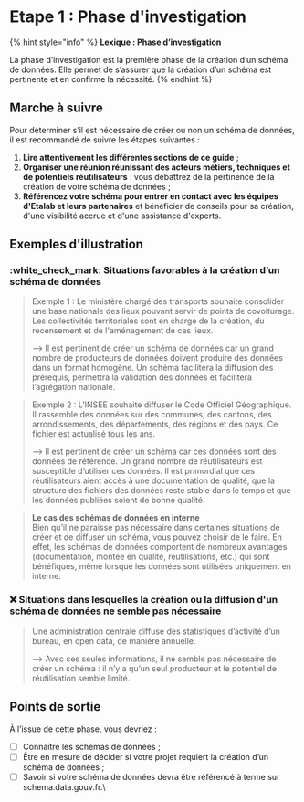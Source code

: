 # Etape 1 : Phase d'investigation

{% hint style="info" %}
**Lexique : Phase d’investigation**

La phase d’investigation est la première phase de la création d’un schéma de données. Elle permet de s’assurer que la création d’un schéma est pertinente et en confirme la nécessité.
{% endhint %}

## Marche à suivre <a href="#etapes-a-suivre" id="etapes-a-suivre"></a>

Pour déterminer s’il est nécessaire de créer ou non un schéma de données, il est recommandé de suivre les étapes suivantes :

1. **Lire attentivement les différentes sections de ce guide** ;
2. **Organiser une réunion réunissant des acteurs métiers, techniques et de potentiels réutilisateurs** : vous débattrez de la pertinence de la création de votre schéma de données ;
3. **Référencez votre schéma pour entrer en contact avec les équipes d'Etalab et leurs partenaires** et bénéficier de conseils pour sa création, d'une visibilité accrue et d'une assistance d'experts.&#x20;

## Exemples d'illustration <a href="#exemples" id="exemples"></a>

### :white\_check\_mark: Situations favorables à la création d’un schéma de données <a href="#situations-favorables-a-la-creation-d-un-schema-de-donnees" id="situations-favorables-a-la-creation-d-un-schema-de-donnees"></a>

> Exemple 1 : Le ministère chargé des transports souhaite consolider une base nationale des lieux pouvant servir de points de covoiturage. Les collectivités territoriales sont en charge de la création, du recensement et de l'aménagement de ces lieux.
>
> \--> Il est pertinent de créer un schéma de données car un grand nombre de producteurs de données doivent produire des données dans un format homogène. Un schéma facilitera la diffusion des prérequis, permettra la validation des données et facilitera l’agrégation nationale.

> Exemple 2 : L’INSEE souhaite diffuser le Code Officiel Géographique. Il rassemble des données sur des communes, des cantons, des arrondissements, des départements, des régions et des pays. Ce fichier est actualisé tous les ans.
>
> \--> Il est pertinent de créer un schéma car ces données sont des données de référence. Un grand nombre de réutilisateurs est susceptible d’utiliser ces données. Il est primordial que ces réutilisateurs aient accès à une documentation de qualité, que la structure des fichiers des données reste stable dans le temps et que les données publiées soient de bonne qualité.

> **Le cas des schémas de données en interne**\
> Bien qu’il ne paraisse pas nécessaire dans certaines situations de créer et de diffuser un schéma, vous pouvez choisir de le faire. En effet, les schémas de données comportent de nombreux avantages (documentation, montée en qualité, réutilisations, etc.) qui sont bénéfiques, même lorsque les données sont utilisées uniquement en interne.

### ❌ Situations dans lesquelles la création ou la diffusion d'un schéma de données ne semble pas nécessaire <a href="#situations-ou-le-referencement-d-un-schema-sur-schema-data-gouv-fr-ne-semble-pas-necessaire" id="situations-ou-le-referencement-d-un-schema-sur-schema-data-gouv-fr-ne-semble-pas-necessaire"></a>

> Une administration centrale diffuse des statistiques d’activité d’un bureau, en open data, de manière annuelle.
>
> \--> Avec ces seules informations, il ne semble pas nécessaire de créer un schéma : il n’y a qu’un seul producteur et le potentiel de réutilisation semble limité.

## Points de sortie <a href="#points-de-sortie" id="points-de-sortie"></a>

À l’issue de cette phase, vous devriez :

* [ ] Connaître les schémas de données ;
* [ ] Être en mesure de décider si votre projet requiert la création d’un schéma de données ;
* [ ] Savoir si votre schéma de données devra être référencé à terme sur schema.data.gouv.fr.\
